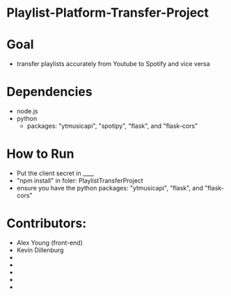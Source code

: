 # Playlist-Platform-Transfer-Project

# Goal
 - transfer playlists accurately from Youtube to Spotify and vice versa

# Dependencies
 - node.js
 - python
     - packages: "ytmusicapi", "spotipy", "flask", and "flask-cors"

# How to Run
 - Put the client secret in ____
 - "npm install" in foler: PlaylistTransferProject
 - ensure you have the python packages: "ytmusicapi", "flask", and "flask-cors"


# Contributors:
- Alex Young (front-end)
- Kevin Dillenburg 
- <name here>
- <name here>
- <name here>
- <name here>
- <name here>